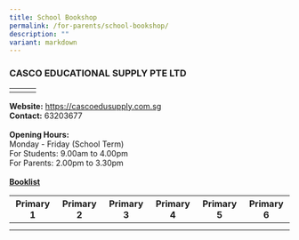 ```yaml
---
title: School Bookshop
permalink: /for-parents/school-bookshop/
description: ""
variant: markdown
---
```

### CASCO EDUCATIONAL SUPPLY PTE LTD



| |  |  |
| -------- | -------- | -------- |
|      |      |      |

<b>Website:</b> [https://cascoedusupply.com.sg ](https://cascoedusupply.com.sg )<br>
<b>Contact:</b> 63203677 <br>
<br>
<b>Opening Hours:</b><br>
Monday - Friday (School Term)<br>
For Students: 9.00am to 4.00pm<br>
For Parents: 2.00pm to 3.30pm<br>
<br>
<b><u>Booklist</u></b>


| Primary 1 | Primary 2 | Primary 3 | Primary 4 | Primary 5 | Primary 6 |
| -------- | -------- | -------- | -------- | -------- | -------- |
| [](/files/P1_Booklist.pdf)     | [](/files/School%20Bookshop/2023/P2_Booklist.pdf)     | [](/files/School%20Bookshop/2023/P3_Booklist.pdf)    | [](/files/School%20Bookshop/2023/P4_Booklist.pdf)     | [](/files/School%20Bookshop/2023/P5_Booklist.pdf)     | [](/files/School%20Bookshop/2023/P6_Booklist.pdf)     |
|  |  |  |  | [](/files/School%20Bookshop/2023/P5_Foundation_Booklist.pdf) | [](/files/School%20Bookshop/2023/P6_Foundation_Booklist.pdf) |